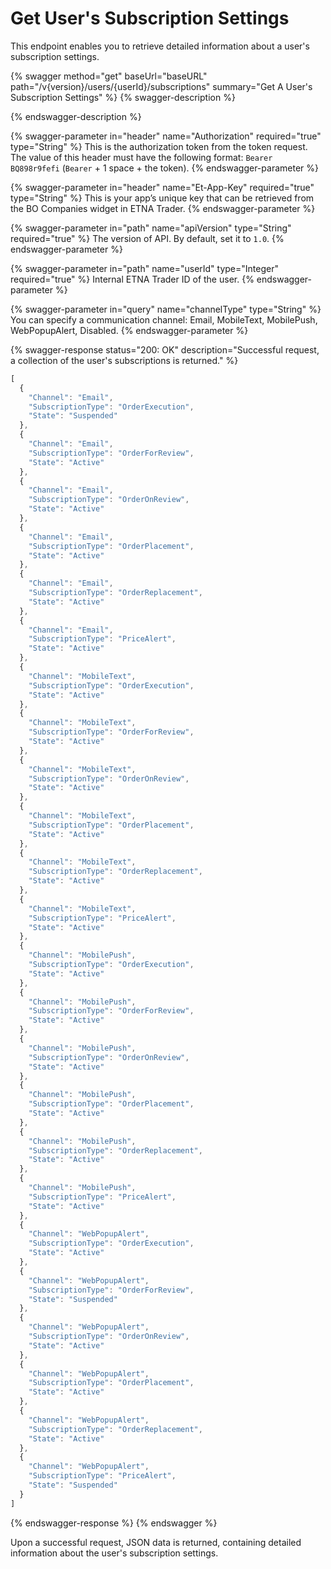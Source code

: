 # Get User's Subscription Settings

This endpoint enables you to retrieve detailed information about a user's subscription settings.

{% swagger method="get" baseUrl="baseURL" path="/v{version}/users/{userId}/subscriptions" summary="Get A User's Subscription Settings" %}
{% swagger-description %}

{% endswagger-description %}

{% swagger-parameter in="header" name="Authorization" required="true" type="String" %}
This is the authorization token from the token request. The value of this header must have the following format: `Bearer BQ898r9fefi` (`Bearer` + 1 space + the token).
{% endswagger-parameter %}

{% swagger-parameter in="header" name="Et-App-Key" required="true" type="String" %}
This is your app’s unique key that can be retrieved from the BO Companies widget in ETNA Trader.
{% endswagger-parameter %}

{% swagger-parameter in="path" name="apiVersion" type="String" required="true" %}
The version of API. By default, set it to `1.0`.
{% endswagger-parameter %}

{% swagger-parameter in="path" name="userId" type="Integer" required="true" %}
Internal ETNA Trader ID of the user.
{% endswagger-parameter %}

{% swagger-parameter in="query" name="channelType" type="String" %}
You can specify a communication channel: Email, MobileText, MobilePush, WebPopupAlert, Disabled.
{% endswagger-parameter %}

{% swagger-response status="200: OK" description="Successful request, a collection of the user's subscriptions is returned." %}
```javascript
[
  {
    "Channel": "Email",
    "SubscriptionType": "OrderExecution",
    "State": "Suspended"
  },
  {
    "Channel": "Email",
    "SubscriptionType": "OrderForReview",
    "State": "Active"
  },
  {
    "Channel": "Email",
    "SubscriptionType": "OrderOnReview",
    "State": "Active"
  },
  {
    "Channel": "Email",
    "SubscriptionType": "OrderPlacement",
    "State": "Active"
  },
  {
    "Channel": "Email",
    "SubscriptionType": "OrderReplacement",
    "State": "Active"
  },
  {
    "Channel": "Email",
    "SubscriptionType": "PriceAlert",
    "State": "Active"
  },
  {
    "Channel": "MobileText",
    "SubscriptionType": "OrderExecution",
    "State": "Active"
  },
  {
    "Channel": "MobileText",
    "SubscriptionType": "OrderForReview",
    "State": "Active"
  },
  {
    "Channel": "MobileText",
    "SubscriptionType": "OrderOnReview",
    "State": "Active"
  },
  {
    "Channel": "MobileText",
    "SubscriptionType": "OrderPlacement",
    "State": "Active"
  },
  {
    "Channel": "MobileText",
    "SubscriptionType": "OrderReplacement",
    "State": "Active"
  },
  {
    "Channel": "MobileText",
    "SubscriptionType": "PriceAlert",
    "State": "Active"
  },
  {
    "Channel": "MobilePush",
    "SubscriptionType": "OrderExecution",
    "State": "Active"
  },
  {
    "Channel": "MobilePush",
    "SubscriptionType": "OrderForReview",
    "State": "Active"
  },
  {
    "Channel": "MobilePush",
    "SubscriptionType": "OrderOnReview",
    "State": "Active"
  },
  {
    "Channel": "MobilePush",
    "SubscriptionType": "OrderPlacement",
    "State": "Active"
  },
  {
    "Channel": "MobilePush",
    "SubscriptionType": "OrderReplacement",
    "State": "Active"
  },
  {
    "Channel": "MobilePush",
    "SubscriptionType": "PriceAlert",
    "State": "Active"
  },
  {
    "Channel": "WebPopupAlert",
    "SubscriptionType": "OrderExecution",
    "State": "Active"
  },
  {
    "Channel": "WebPopupAlert",
    "SubscriptionType": "OrderForReview",
    "State": "Suspended"
  },
  {
    "Channel": "WebPopupAlert",
    "SubscriptionType": "OrderOnReview",
    "State": "Active"
  },
  {
    "Channel": "WebPopupAlert",
    "SubscriptionType": "OrderPlacement",
    "State": "Active"
  },
  {
    "Channel": "WebPopupAlert",
    "SubscriptionType": "OrderReplacement",
    "State": "Active"
  },
  {
    "Channel": "WebPopupAlert",
    "SubscriptionType": "PriceAlert",
    "State": "Suspended"
  }
]
```
{% endswagger-response %}
{% endswagger %}

Upon a successful request, JSON data is returned, containing detailed information about the user's subscription settings.
